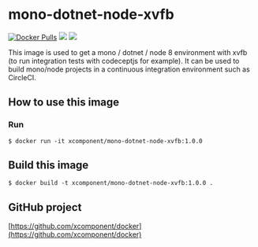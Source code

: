 # mono-dotnet-node-xvfb

[![Docker Pulls](https://img.shields.io/docker/pulls/xcomponent/mono-dotnet-node-xvfb.svg)](https://store.docker.com/community/images/xcomponent/mono-dotnet-node-xvfb)
[![](https://images.microbadger.com/badges/version/xcomponent/mono-dotnet-node-xvfb.svg)](https://store.docker.com/community/images/xcomponent/mono-dotnet-node-xvfb)
[![](https://images.microbadger.com/badges/image/xcomponent/mono-dotnet-node-xvfb.svg)](https://store.docker.com/community/images/xcomponent/mono-dotnet-node-xvfb)

This image is used to get a mono / dotnet / node 8 environment with xvfb (to run integration tests with codeceptjs for example).
It can be used to build mono/node projects in a continuous integration environment such as CircleCI.

## How to use this image

### Run

```
$ docker run -it xcomponent/mono-dotnet-node-xvfb:1.0.0
```

## Build this image

```
$ docker build -t xcomponent/mono-dotnet-node-xvfb:1.0.0 .
```

## GitHub project

[https://github.com/xcomponent/docker](https://github.com/xcomponent/docker)
